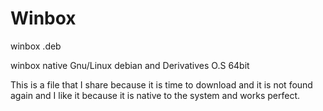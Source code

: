 # Winbox
winbox .deb

winbox native Gnu/Linux debian and Derivatives
O.S 64bit


This is a file that I share because it is time to download and it is not found again and I like it because it is native to the system and works perfect.


